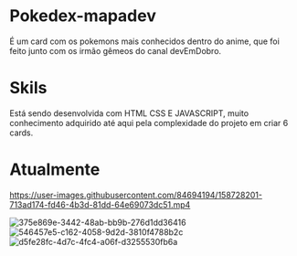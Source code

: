 # Pokedex-mapadev
É um card com os pokemons mais conhecidos dentro do anime, que foi feito junto com os irmão gêmeos do canal devEmDobro.
# Skils
Está sendo desenvolvida com HTML CSS E JAVASCRIPT, muito conhecimento adquirido até aqui pela complexidade do projeto em criar 6 cards.
# Atualmente 
https://user-images.githubusercontent.com/84694194/158728201-713ad174-fd46-4b3d-81dd-64e69073dc51.mp4

![375e869e-3442-48ab-bb9b-276d1dd36416](https://user-images.githubusercontent.com/84694194/159097537-cf38d011-c43b-4b64-8381-c3c2514a2e71.jpg)
![546457e5-c162-4058-9d2d-3810f4788b2c](https://user-images.githubusercontent.com/84694194/159144610-1e14c945-648e-4ce0-b0ec-6ea8ddea86d5.jpg)
![d5fe28fc-4d7c-4fc4-a06f-d3255530fb6a](https://user-images.githubusercontent.com/84694194/159144612-8b2e1dc7-e00a-4492-95d0-30ea4e590512.jpg)
